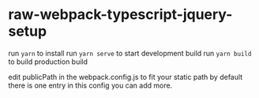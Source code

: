 # raw-webpack-typescript-jquery-setup


run `yarn` to install
run `yarn serve` to start development build
run `yarn build` to build production build

edit publicPath in the webpack.config.js to fit your static path
by default there is one entry in this config you can add more.
